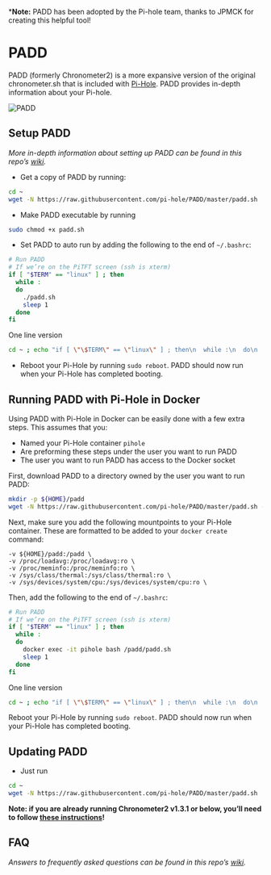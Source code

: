 ***Note:** PADD has been adopted by the Pi-hole team, thanks to JPMCK for creating this helpful tool!

# PADD

PADD (formerly Chronometer2) is a more expansive version of the original chronometer.sh that is included with [Pi-Hole](https://pi-hole.net). PADD provides in-depth information about your Pi-hole.

![PADD](https://jpmck.com/img/blog/padd.png)

## Setup PADD
*More in-depth information about setting up PADD can be found in this repo’s [wiki](https://github.com/jpmck/PADD/wiki/Setup).*

- Get a copy of PADD by running:
```bash
cd ~
wget -N https://raw.githubusercontent.com/pi-hole/PADD/master/padd.sh
```
- Make PADD executable by running
```bash
sudo chmod +x padd.sh
```
- Set PADD to auto run by adding the following to the end of `~/.bashrc`:
```bash
# Run PADD
# If we’re on the PiTFT screen (ssh is xterm)
if [ "$TERM" == "linux" ] ; then
  while :
  do
    ./padd.sh
    sleep 1
  done
fi
```
One line version
```bash
cd ~ ; echo "if [ \"\$TERM\" == \"linux\" ] ; then\n  while :\n  do\n    ./padd.sh\n    sleep 1\n  done\nfi" | tee ~/.bashrc -a
```
- Reboot your Pi-Hole by running `sudo reboot`. PADD should now run when your Pi-Hole has completed booting.

## Running PADD with Pi-Hole in Docker
Using PADD with Pi-Hole in Docker can be easily done with a few extra steps. This assumes that you:
- Named your Pi-Hole container `pihole`
- Are preforming these steps under the user you want to run PADD
- The user you want to run PADD has access to the Docker socket

First, download PADD to a directory owned by the user you want to run PADD:
```bash
mkdir -p ${HOME}/padd
wget -N https://raw.githubusercontent.com/pi-hole/PADD/master/padd.sh -O ${HOME}/padd/padd.sh
```

Next, make sure you add the following mountpoints to your Pi-Hole container. These are formatted to be added to your `docker create` command:
```
-v ${HOME}/padd:/padd \
-v /proc/loadavg:/proc/loadavg:ro \
-v /proc/meminfo:/proc/meminfo:ro \
-v /sys/class/thermal:/sys/class/thermal:ro \
-v /sys/devices/system/cpu:/sys/devices/system/cpu:ro \
```

Then, add the following to the end of `~/.bashrc`:
```bash
# Run PADD
# If we’re on the PiTFT screen (ssh is xterm)
if [ "$TERM" == "linux" ] ; then
  while :
  do
    docker exec -it pihole bash /padd/padd.sh
    sleep 1
  done
fi
```
One line version
```bash
cd ~ ; echo "if [ \"\$TERM\" == \"linux\" ] ; then\n  while :\n  do\n    docker exec -it pihole bash /padd/padd.sh\n    sleep 1\n  done\nfi" | tee ~/.bashrc -a
```
Reboot your Pi-Hole by running `sudo reboot`. PADD should now run when your Pi-Hole has completed booting.

## Updating PADD
- Just run
```bash
cd ~
wget -N https://raw.githubusercontent.com/pi-hole/PADD/master/padd.sh
```

**Note: if you are already running Chronometer2 v1.3.1 or below, you’ll need to follow [these instructions](https://github.com/jpmck/PADD/wiki/Updating-from-Chronometer2)!**

## FAQ
*Answers to frequently asked questions can be found in this repo’s [wiki](https://github.com/jpmck/PADD/wiki/FAQ).*
